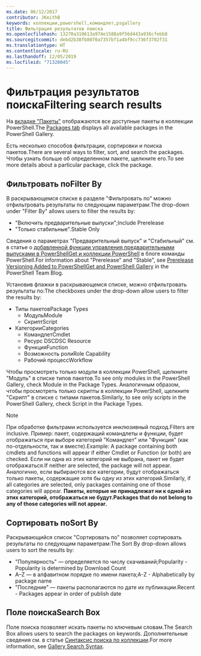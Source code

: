 ```yaml
---
ms.date: 06/12/2017
contributor: JKeithB
keywords: коллекции,powershell,командлет,psgallery
title: Фильтрация результатов поиска
ms.openlocfilehash: 13270a310613a974e1588a9f56d443a936cfebb8
ms.sourcegitcommit: debd2b38fb8070a7357bf1a4bf9cc736f3702f31
ms.translationtype: HT
ms.contentlocale: ru-RU
ms.lasthandoff: 12/05/2019
ms.locfileid: "71328045"
---
```

# <a name="filtering-search-results"></a><span data-ttu-id="5b13e-103">Фильтрация результатов поиска</span><span class="sxs-lookup"><span data-stu-id="5b13e-103">Filtering search results</span></span>

<span data-ttu-id="5b13e-104">На [вкладке "Пакеты"](https://www.powershellgallery.com/packages) отображаются все доступные пакеты в коллекции PowerShell.</span><span class="sxs-lookup"><span data-stu-id="5b13e-104">The [Packages tab](https://www.powershellgallery.com/packages) displays all available packages in the PowerShell Gallery.</span></span>

<span data-ttu-id="5b13e-105">Есть несколько способов фильтрации, сортировки и поиска пакетов.</span><span class="sxs-lookup"><span data-stu-id="5b13e-105">There are several ways to filter, sort, and search the packages.</span></span>
<span data-ttu-id="5b13e-106">Чтобы узнать больше об определенном пакете, щелкните его.</span><span class="sxs-lookup"><span data-stu-id="5b13e-106">To see more details about a particular package, click the package.</span></span>

## <a name="filter-by"></a><span data-ttu-id="5b13e-107">Фильтровать по</span><span class="sxs-lookup"><span data-stu-id="5b13e-107">Filter By</span></span>

<span data-ttu-id="5b13e-108">В раскрывающемся списке в разделе "Фильтровать по" можно отфильтровать результаты по следующим параметрам:</span><span class="sxs-lookup"><span data-stu-id="5b13e-108">The drop-down under "Filter By" allows users to filter the results by:</span></span>
- <span data-ttu-id="5b13e-109">"Включить предварительные выпуски";</span><span class="sxs-lookup"><span data-stu-id="5b13e-109">Include Prerelease</span></span>
- <span data-ttu-id="5b13e-110">"Только стабильные".</span><span class="sxs-lookup"><span data-stu-id="5b13e-110">Stable Only</span></span>

<span data-ttu-id="5b13e-111">Сведения о параметрах "Предварительный выпуск" и "Стабильный" см. в статье о [добавленной функции управления предварительными выпусками в PowerShellGet и коллекции PowerShell](https://blogs.msdn.microsoft.com/powershell/2017/12/05/prerelease-versioning-added-to-powershellget-and-powershell-gallery/) в блоге команды PowerShell.</span><span class="sxs-lookup"><span data-stu-id="5b13e-111">For information about "Prerelease" and "Stable", see [Prerelease Versioning Added to PowerShellGet and PowerShell Gallery](https://blogs.msdn.microsoft.com/powershell/2017/12/05/prerelease-versioning-added-to-powershellget-and-powershell-gallery/) in the PowerShell Team Blog.</span></span>

<span data-ttu-id="5b13e-112">Установив флажки в раскрывающемся списке, можно отфильтровать результаты по:</span><span class="sxs-lookup"><span data-stu-id="5b13e-112">The checkboxes under the drop-down allow users to filter the results by:</span></span>
- <span data-ttu-id="5b13e-113">Типы пакетов</span><span class="sxs-lookup"><span data-stu-id="5b13e-113">Package Types</span></span>
  - <span data-ttu-id="5b13e-114">Модуль</span><span class="sxs-lookup"><span data-stu-id="5b13e-114">Module</span></span>
  - <span data-ttu-id="5b13e-115">Скрипт</span><span class="sxs-lookup"><span data-stu-id="5b13e-115">Script</span></span>
- <span data-ttu-id="5b13e-116">Категории</span><span class="sxs-lookup"><span data-stu-id="5b13e-116">Categories</span></span>
  - <span data-ttu-id="5b13e-117">Командлет</span><span class="sxs-lookup"><span data-stu-id="5b13e-117">Cmdlet</span></span>
  - <span data-ttu-id="5b13e-118">Ресурс DSC</span><span class="sxs-lookup"><span data-stu-id="5b13e-118">DSC Resource</span></span>
  - <span data-ttu-id="5b13e-119">Функция</span><span class="sxs-lookup"><span data-stu-id="5b13e-119">Function</span></span>
  - <span data-ttu-id="5b13e-120">Возможность роли</span><span class="sxs-lookup"><span data-stu-id="5b13e-120">Role Capability</span></span>
  - <span data-ttu-id="5b13e-121">Рабочий процесс</span><span class="sxs-lookup"><span data-stu-id="5b13e-121">Workflow</span></span>

<span data-ttu-id="5b13e-122">Чтобы просмотреть только модули в коллекции PowerShell, щелкните "Модуль" в списке типов пакетов.</span><span class="sxs-lookup"><span data-stu-id="5b13e-122">To see only modules in the PowerShell Gallery, check Module in the Package Types.</span></span>
<span data-ttu-id="5b13e-123">Аналогичным образом, чтобы просмотреть только скрипты в коллекции PowerShell, щелкните "Скрипт" в списке с типами пакетов.</span><span class="sxs-lookup"><span data-stu-id="5b13e-123">Similarly, to see only scripts in the PowerShell Gallery, check Script in the Package Types.</span></span>

> [!NOTE]
> <span data-ttu-id="5b13e-124">При обработке фильтрами используется инклюзивный подход.</span><span class="sxs-lookup"><span data-stu-id="5b13e-124">Filters are inclusive.</span></span>
> <span data-ttu-id="5b13e-125">Пример: пакет, содержащий командлеты и функции, будет отображаться при выборе категорий "Командлет" или "Функция" (как по-отдельности, так и вместе).</span><span class="sxs-lookup"><span data-stu-id="5b13e-125">Example: A package containing both cmdlets and functions will appear if either Cmdlet or Function (or both) are checked.</span></span>
> <span data-ttu-id="5b13e-126">Если ни одна из этих категорий не выбрана, пакет не будет отображаться.</span><span class="sxs-lookup"><span data-stu-id="5b13e-126">If neither are selected, the package will not appear.</span></span>
> <span data-ttu-id="5b13e-127">Аналогично, если выбираются все категории, будут отображаться только пакеты, содержащие хотя бы одну из этих категорий.</span><span class="sxs-lookup"><span data-stu-id="5b13e-127">Similarly, if all categories are selected, only packages containing one of those categories will appear.</span></span>
> <span data-ttu-id="5b13e-128">**Пакеты, которые не принадлежат ни к одной из этих категорий, отображаться не будут.**</span><span class="sxs-lookup"><span data-stu-id="5b13e-128">**Packages that do not belong to any of those categories will not appear.**</span></span>

## <a name="sort-by"></a><span data-ttu-id="5b13e-129">Сортировать по</span><span class="sxs-lookup"><span data-stu-id="5b13e-129">Sort By</span></span>

<span data-ttu-id="5b13e-130">Раскрывающийся список "Сортировать по" позволяет сортировать результаты по следующим параметрам:</span><span class="sxs-lookup"><span data-stu-id="5b13e-130">The Sort By drop-down allows users to sort the results by:</span></span>
- <span data-ttu-id="5b13e-131">"Популярность" — определяется по числу скачиваний;</span><span class="sxs-lookup"><span data-stu-id="5b13e-131">Popularity - Popularity is determined by Download Count</span></span>
- <span data-ttu-id="5b13e-132">A–Z — в алфавитном порядке по имени пакета;</span><span class="sxs-lookup"><span data-stu-id="5b13e-132">A-Z - Alphabetically by package name</span></span>
- <span data-ttu-id="5b13e-133">"Последние" — пакеты располагаются по дате их публикации.</span><span class="sxs-lookup"><span data-stu-id="5b13e-133">Recent - Packages appear in order of publish date</span></span>

## <a name="search-box"></a><span data-ttu-id="5b13e-134">Поле поиска</span><span class="sxs-lookup"><span data-stu-id="5b13e-134">Search Box</span></span>

<span data-ttu-id="5b13e-135">Поле поиска позволяет искать пакеты по ключевым словам.</span><span class="sxs-lookup"><span data-stu-id="5b13e-135">The Search Box allows users to search the packages on keywords.</span></span>
<span data-ttu-id="5b13e-136">Дополнительные сведения см. в статье [Синтаксис поиска по коллекции](search-syntax.md).</span><span class="sxs-lookup"><span data-stu-id="5b13e-136">For more information, see [Gallery Search Syntax](search-syntax.md).</span></span>
